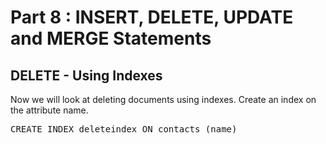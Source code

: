 # Part 8 : INSERT, DELETE, UPDATE and MERGE Statements

## DELETE - Using Indexes

Now we will look at deleting documents using indexes. 
Create an index on the attribute name. 

<pre id="example">
CREATE INDEX deleteindex ON contacts (name)

</pre>
